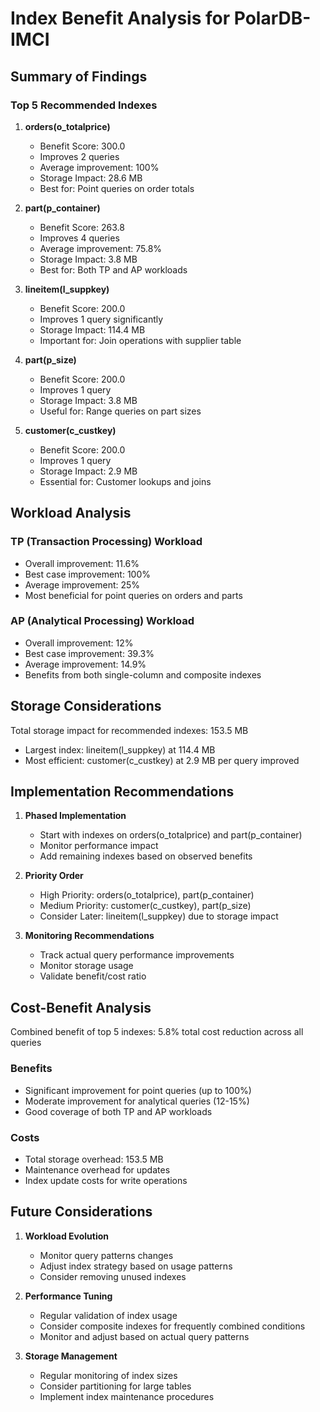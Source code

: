 # Index Benefit Analysis for PolarDB-IMCI

## Summary of Findings

### Top 5 Recommended Indexes

1. **orders(o_totalprice)**
   - Benefit Score: 300.0
   - Improves 2 queries
   - Average improvement: 100%
   - Storage Impact: 28.6 MB
   - Best for: Point queries on order totals

2. **part(p_container)**
   - Benefit Score: 263.8
   - Improves 4 queries
   - Average improvement: 75.8%
   - Storage Impact: 3.8 MB
   - Best for: Both TP and AP workloads

3. **lineitem(l_suppkey)**
   - Benefit Score: 200.0
   - Improves 1 query significantly
   - Storage Impact: 114.4 MB
   - Important for: Join operations with supplier table

4. **part(p_size)**
   - Benefit Score: 200.0
   - Improves 1 query
   - Storage Impact: 3.8 MB
   - Useful for: Range queries on part sizes

5. **customer(c_custkey)**
   - Benefit Score: 200.0
   - Improves 1 query
   - Storage Impact: 2.9 MB
   - Essential for: Customer lookups and joins

## Workload Analysis

### TP (Transaction Processing) Workload
- Overall improvement: 11.6%
- Best case improvement: 100%
- Average improvement: 25%
- Most beneficial for point queries on orders and parts

### AP (Analytical Processing) Workload
- Overall improvement: 12%
- Best case improvement: 39.3%
- Average improvement: 14.9%
- Benefits from both single-column and composite indexes

## Storage Considerations

Total storage impact for recommended indexes: 153.5 MB
- Largest index: lineitem(l_suppkey) at 114.4 MB
- Most efficient: customer(c_custkey) at 2.9 MB per query improved

## Implementation Recommendations

1. **Phased Implementation**
   - Start with indexes on orders(o_totalprice) and part(p_container)
   - Monitor performance impact
   - Add remaining indexes based on observed benefits

2. **Priority Order**
   - High Priority: orders(o_totalprice), part(p_container)
   - Medium Priority: customer(c_custkey), part(p_size)
   - Consider Later: lineitem(l_suppkey) due to storage impact

3. **Monitoring Recommendations**
   - Track actual query performance improvements
   - Monitor storage usage
   - Validate benefit/cost ratio

## Cost-Benefit Analysis

Combined benefit of top 5 indexes: 5.8% total cost reduction across all queries

### Benefits
- Significant improvement for point queries (up to 100%)
- Moderate improvement for analytical queries (12-15%)
- Good coverage of both TP and AP workloads

### Costs
- Total storage overhead: 153.5 MB
- Maintenance overhead for updates
- Index update costs for write operations

## Future Considerations

1. **Workload Evolution**
   - Monitor query patterns changes
   - Adjust index strategy based on usage patterns
   - Consider removing unused indexes

2. **Performance Tuning**
   - Regular validation of index usage
   - Consider composite indexes for frequently combined conditions
   - Monitor and adjust based on actual query patterns

3. **Storage Management**
   - Regular monitoring of index sizes
   - Consider partitioning for large tables
   - Implement index maintenance procedures